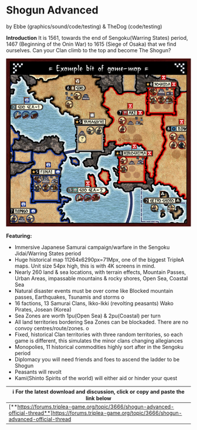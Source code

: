 # Shogun Advanced
by Ebbe (graphics/sound/code/testing) & TheDog (code/testing)

**Introduction**
It is 1561, towards the end of Sengoku(Warring States) period, 1467 (Beginning of the Onin War) to 1615 (Siege of Osaka) that we find ourselves.
    Can your Clan climb to the top and become The Shogun?

![Overview image](/Preview.png)

**Featuring:**
* Immersive Japanese Samurai campaign/warfare in the Sengoku Jidai/Warring States period
* Huge historical map 11264x6290px=71Mpx, one of the biggest TripleA maps.  Unit size 54px high, this is with 4K screens in mind.
* Nearly 260 land & sea locations, with terrain effects, Mountain Passes, Urban Areas, impassable mountains & rocky shores, Open Sea, Coastal Sea
* Natural disaster events must be over come like Blocked mountain passes, Earthquakes, Tsunamis and storms
o
* 16 factions, 13 Samurai Clans, Ikko-Ikki (revolting peasants) Wako Pirates, Josean (Korea)
* Sea Zones are worth 1pu(Open Sea) & 2pu(Coastal) per turn
* All land territories bordering Sea Zones can be blockaded.  There are no convoy centres/route/zones.
o
* Fixed, historical Clan territories with three random territories, so each game is different, this simulates the minor clans changing allegiances
* Monopolies, 11 historical commodities highly sort after in the Sengoku period
* Diplomacy you will need friends and foes to ascend the ladder to be Shogun
* Peasants will revolt
* Kami(Shinto Spirits of the world) will either aid or hinder your quest

| :information_source: For the latest download and discussion, click or copy and paste the link below |
| --- |
| [**https://forums.triplea-game.org/topic/3666/shogun-advanced-official-thread**]https://forums.triplea-game.org/topic/3666/shogun-advanced-official-thread | 

